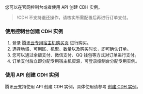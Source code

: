 您可以在官网控制台或者使用 API 创建 CDH 实例。
>!CDH 不支持退还操作，请核实所需配置后再进行订单支付。
>


### 使用控制台创建 CDH 实例
1. 登录 [腾讯云专用宿主机购买页](https://buy.cloud.tencent.com/cdh) 进行购买。
3. 选择地域、可用区、机型、数量以及购买时长，即可确认订单。
4. 您可以通过余额支付、微信支付、QQ 钱包等方式对订单进行支付。
5. 订单支付后立即分配专用宿主机资源，可登录控制台分配专用实例。


### 使用 API 创建 CDH 实例
腾讯云支持使用 API 创建 CDH 实例，具体使用请参考 [创建 CDH 实例](https://cloud.tencent.com/document/api/213/16473)。
